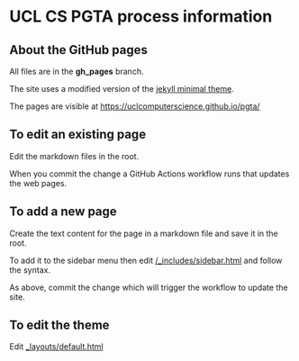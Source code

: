 # UCL CS PGTA process information

## About the GitHub pages

All files are in the **gh_pages** branch.

The site uses a modified version of the [jekyll minimal theme](https://github.com/pages-themes/minimal).

The pages are visible at <https://uclcomputerscience.github.io/pgta/>

## To edit an existing page

Edit the markdown files in the root. 

When you commit the change a GitHub Actions workflow runs that updates the web pages. 

## To add a new page

Create the text content for the page in a markdown file and save it in the root.

To add it to the sidebar menu then edit [/_includes/sidebar.html](./_includes/sidebar.html) and follow the syntax.

As above, commit the change which will trigger the workflow to update the site.

## To edit the theme
Edit [_layouts/default.html](./_layouts/default.html)